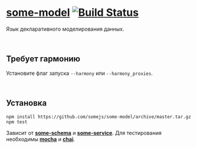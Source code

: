 # [some-model](http://somejs.org/model) [![Build Status](https://secure.travis-ci.org/somejs/some-model.png)](http://travis-ci.org/somejs/some-model)

Язык декларативного моделирования данных.

 
## Требует гармонию
Установите флаг запуска ```--harmony``` или ```--harmony_proxies```.

 
## Установка
```
npm install https://github.com/somejs/some-model/archive/master.tar.gz
npm test
```
Зависит от **[some-schema](https://github.com/somejs/some-schema)** и **[some-service](https://github.com/somejs/some-service)**. Для тестирования необходимы **[mocha]()** и **[chai]()**.
